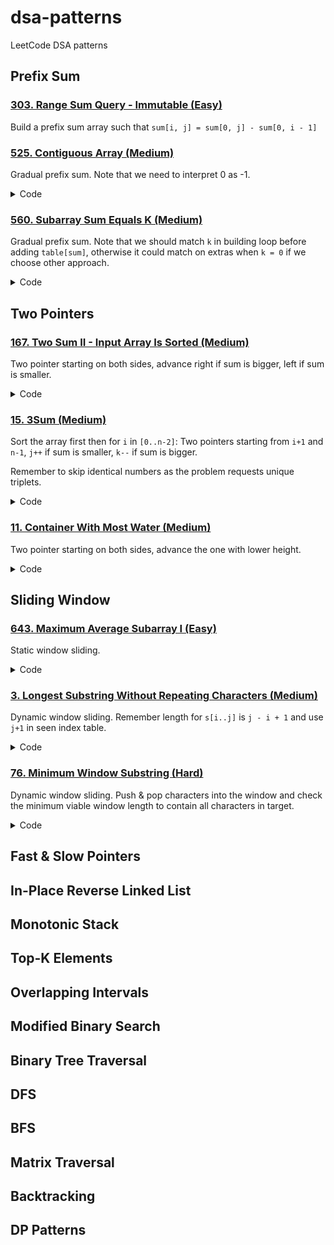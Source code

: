 # dsa-patterns

LeetCode DSA patterns

## Prefix Sum

### [303. Range Sum Query - Immutable (Easy)](/cpp/0303.range-sum-query-immutable/question.md)

Build a prefix sum array such that
`sum[i, j] = sum[0, j] - sum[0, i - 1]`

### [525. Contiguous Array (Medium)](/cpp/0525.contiguous-array/question.md)

Gradual prefix sum. Note that we need to interpret 0 as -1.

<details>

<summary>Code</summary>

```cpp
int findMaxLength(vector<int>& nums) {
    int n = nums.size(), sum = 0, len = 0;
    unordered_map<int, int> table;

    for (int i = 0; i < n; i++) {
        // prefix sum for nums until i
        // 0 -> -1 such that equal numbers of 0 and 1 will have a sum of 0
        sum += nums[i] ? 1 : -1;
        if (!sum) {
            // Case 1: found equal numbers at i
            len = i + 1;
        } else if (table.count(sum)) {
            // Case 2: repeated sum happend at i and j = table[sum]
            // means the sum is 0 between i and j -> equal number of 0
            // and 1.
            len = max(len, i - table[sum]);
        } else {
            // Case 3: record seen sum to index pair.
            table[sum] = i;
        }
    }

    return len;
}
```

</details>

### [560. Subarray Sum Equals K (Medium)](/cpp/0560.subarray-sum-equals-k/question.md)

Gradual prefix sum. Note that we should match `k` in building loop
before adding `table[sum]`, otherwise it could match on extras
when `k = 0` if we choose other approach.

<details>

<summary>Code</summary>

```cpp
int subarraySum(vector<int>& nums, int k) {
    int sum = 0, n = nums.size(), count = 0;
    unordered_map<int, int> table;
    // means k = sum[0, i], always unique so table[0] = 1.
    table[0] = 1;

    // sum[i, j] = k
    // -> sum[0, j] - sum[0, i] = k
    // -> sum[0, j] - k = sum[0, i]
    for (int i = 0; i < n; i++) {
        sum += nums[i];
        if (table.count(sum - k)) {
            count += table[sum - k];
        }
        table[sum]++;
    }

    return count;
}
```

</details>

## Two Pointers

### [167. Two Sum II - Input Array Is Sorted (Medium)](/cpp/0167.two-sum-ii-input-array-is-sorted/question.md)

Two pointer starting on both sides,
advance right if sum is bigger, left if sum is smaller.

<details>
<summary>Code</summary>

```cpp
vector<int> twoSum(vector<int>& numbers, int target) {
    int n = numbers.size();
    int i = 0, j = n - 1;
    while (i < j) {
        int sum = numbers[i] + numbers[j];
        if (sum > target) {
            j--;
        } else if (sum < target) {
            i++;
        } else {
            return {i + 1, j + 1};
        }
    }

    return {-1, -1};
}
```

</details>

### [15. 3Sum (Medium)](/cpp/0015.3sum/question.md)

Sort the array first then for `i` in `[0..n-2]`:
Two pointers starting from `i+1` and `n-1`,
`j++` if sum is smaller, `k--` if sum is bigger.

Remember to skip identical numbers as the problem requests unique triplets.

<details>
<summary>Code</summary>

```cpp
vector<vector<int>> threeSum(vector<int>& nums) {
    int n = nums.size();
    vector<vector<int>> result;
    sort(nums.begin(), nums.end());

    for (int i = 0; i < n - 2; i++) {
        // Skip same numbers.
        if (i != 0 && nums[i] == nums[i - 1]) {
            continue;
        }
        int x = nums[i];
        int j = i + 1, k = n - 1;
        while (j < k) {
            int y = nums[j], z = nums[k];
            int sum = x + y + z;

            if (sum < 0) {
                j++;
            } else if (sum > 0) {
                k--;
            } else {
                result.push_back({x, y, z});
                // Skip same numbers.
                while (j < k && nums[j] == y)
                    j++;
                while (j < k && nums[k] == z)
                    k--;
            }
        }
    }

    return result;
}
```

</details>

### [11. Container With Most Water (Medium)](/cpp/0011.container-with-most-water/question.md)

Two pointer starting on both sides, advance the one with lower height.

<details>
<summary>Code</summary>

```cpp
int maxArea(vector<int>& height) {
    int n = height.size();
    int i = 0, j = n - 1, area = numeric_limits<int>::min();

    while (i < j) {
        int hl = height[i], hr = height[j], width = j - i;

        if (hl < hr) {
            area = max(area, hl * width);
            i++;
        } else {
            area = max(area, hr * width);
            j--;
        }
    }

    return area;
}
```

</details>

## Sliding Window

### [643. Maximum Average Subarray I (Easy)](/cpp/0643.maximum-average-subarray-i/question.md)

Static window sliding.

<details>
<summary>Code</summary>

```cpp
double findMaxAverage(vector<int>& nums, int k) {
    int sum = 0, n = nums.size();
    for (int i = 0; i < k; i++) {
        sum += nums[i];
    }

    double avg = (double)sum / (double)k;
    if (k == n) {
        return avg;
    }

    for (int i = k; i < n; i++) {
        sum = sum + nums[i] - nums[i - k];
        avg = max(avg, (double)sum / (double)k);
    }

    return avg;
}
```

</details>

### [3. Longest Substring Without Repeating Characters (Medium)](/cpp/0003.longest-substring-without-repeating-characters/question.md)

Dynamic window sliding.
Remember length for `s[i..j]` is `j - i + 1` and use `j+1` in seen index table.

<details>
<summary>Code</summary>

```cpp
int lengthOfLongestSubstring(string s) {
    int n = s.size(), i = 0, len = 0;
    int seen[256] = {0};

    for (int j = 0; j < n; j++) {
        i = max(i, seen[s[j]]);
        len = max(len, j - i + 1);
        seen[s[j]] = j + 1;
    }

    return len;
}
```

</details>

### [76. Minimum Window Substring (Hard)](/cpp/0076.minimum-window-substring/question.md)

Dynamic window sliding.
Push & pop characters into the window and check the
minimum viable window length to contain all characters in target.

<details>
<summary>Code</summary>

```cpp
string minWindow(string s, string t) {
    // Early return cases.
    if (s.empty() || t.empty() || s.length() < t.length()) {
        return "";
    }

    // t_count: frequency table of t
    // window_count: frequency table of window
    int t_count[128] = {0}, window_count[128] = {0}, required = 0;

    for (const char c : t) {
        if (!t_count[c])
            required++; // check required unique chars.
        t_count[c]++;
    }

    // lo: window left bound
    // hi: window right bound
    int lo = 0, hi = 0, min_len = numeric_limits<int>::max(), base = 0;
    // formed: window has formed chars in t.
    int formed = 0;

    while (hi < s.length()) {
        char c = s[hi];
        // Push c to the window
        window_count[c]++;
        // If c is in t and window have the same frequency for c in t
        if (t_count[c] && window_count[c] == t_count[c]) {
            // Increase formed
            formed++;
        }

        while (lo <= hi && formed == required) {
            c = s[lo];
            // Update min_len
            if (hi - lo + 1 < min_len) {
                min_len = hi - lo + 1;
                base = lo;
            }
            // Pop c from the window
            window_count[c]--;
            // If c is in t and window have smaller frequency for c in t.
            if (t_count[c] && window_count[c] < t_count[c]) {
                // Decrease formed
                formed--;
            }

            lo++; // Advance lo ptr
        }
        hi++; // Advance hi ptr
    }

    return min_len == numeric_limits<int>::max() ? ""
                                                    : s.substr(base, min_len);
}
```

</details>

## Fast & Slow Pointers

## In-Place Reverse Linked List

## Monotonic Stack

## Top-K Elements

## Overlapping Intervals

## Modified Binary Search

## Binary Tree Traversal

## DFS

## BFS

## Matrix Traversal

## Backtracking

## DP Patterns
